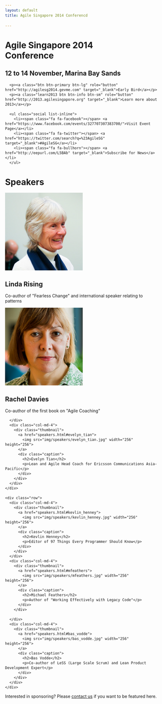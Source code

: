 ```yaml
---
layout: default
title: Agile Singapore 2014 Conferencd

---
```


<div class="jumbotron">
   <div class="container text-center">
      <h1>Agile Singapore 2014<br/>Conference</h1>
      <h2>12 to 14 November, Marina Bay Sands</h2>

      <p><a class="btn btn-primary btn-lg" role="button" href="http://agilesg2014.gevme.com" target="_blank">Early Bird</a></p>
      <p><a class="learn2013 btn btn-info btn-sm" role="button" href="http://2013.agilesingapore.org" target="_blank">Learn more about 2013</a></p>

      <ul class="social list-inline">
        <li><span class="fa fa-facebook"></span> <a href="https://www.facebook.com/events/327707307383700/">Visit Event Page</a></li>
        <li><span class="fa fa-twitter"></span> <a href="https://twitter.com/search?q=%23AgileSG" target="_blank">#AgileSG</a></li>
        <li><span class="fa fa-bullhorn"></span> <a href="http://eepurl.com/L5BAb" target="_blank">Subscribe for News</a></li>
      </ul>
   </div>
</div>

<div class="speakers-brief">
  <div class="container text-center">
    <h1 class="page-header">Speakers</h1>
    <div class="row">
      <div class="col-md-4">
        <div class="thumbnail">
          <a href="speakers.html#linda_rising">
            <img src="img/speakers/linda_rising.jpg" width="256" height="256">
          </a>
          <div class="caption">
            <h2>Linda Rising</h2>
            <p>Co-author of "Fearless Change" and international speaker relating to patterns</p>
          </div>
        </div>
      </div>
      <div class="col-md-4">
        <div class="thumbnail">
          <a href="speakers.html#rachel_davies">
            <img src="img/speakers/rachel_davies.jpg" width="256" height="256">
          </a>
          <div class="caption">
            <h2>Rachel Davies</h2>
            <p>Co-author of the first book on "Agile Coaching"</p>
          </div>
        </div>

      </div>
      <div class="col-md-4">
        <div class="thumbnail">
          <a href="speakers.html#evelyn_tian">
            <img src="img/speakers/evelyn_tian.jpg" width="256" height="256">
          </a>
          <div class="caption">
            <h2>Evelyn Tian</h2>
            <p>Lean and Agile Head Coach for Ericsson Communications Asia-Pacific</p>
          </div>
        </div>
      </div>
    </div>

    <div class="row">
      <div class="col-md-4">
        <div class="thumbnail">
          <a href="speakers.html#kevlin_henney">
            <img src="img/speakers/kevlin_henney.jpg" width="256" height="256">
          </a>
          <div class="caption">
            <h2>Kevlin Henney</h2>
            <p>Editor of 97 Things Every Programmer Should Know</p>
          </div>
        </div>
      </div>
      <div class="col-md-4">
        <div class="thumbnail">
          <a href="speakers.html#mfeathers">
            <img src="img/speakers/mfeathers.jpg" width="256" height="256">
          </a>
          <div class="caption">
            <h2>Michael Feathers</h2>
            <p>Author of "Working Effectively with Legacy Code"</p>
          </div>
        </div>

      </div>
      <div class="col-md-4">
        <div class="thumbnail">
          <a href="speakers.html#bas_vodde">
            <img src="img/speakers/bas_vodde.jpg" width="256" height="256">
          </a>
          <div class="caption">
            <h2>Bas Vodde</h2>
            <p>Co-author of LeSS (Large Scale Scrum) and Lean Product Development Expert</p>
          </div>
        </div>
      </div>
    </div>

  </div>
</div>

<div class="sponsors-brief">
  <div class="container text-center">
    <p>Interested in sponsoring? Please <a href="mailto:ask2014@agilesingapore.org">contact us</a> if you want to be featured here.</p>
  </div>
</div>
